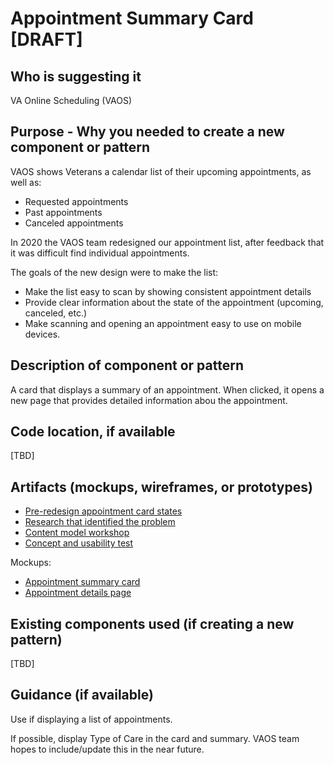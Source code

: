 # Appointment Summary Card [DRAFT]

## Who is suggesting it

VA Online Scheduling (VAOS)

## Purpose - Why you needed to create a new component or pattern

VAOS shows Veterans a calendar list of their upcoming appointments, as well as:
* Requested appointments
* Past appointments
* Canceled appointments

In 2020 the VAOS team redesigned our appointment list, after feedback that it was difficult find individual appointments.

The goals of the new design were to make the list:
* Make the list easy to scan by showing consistent appointment details
* Provide clear information about the state of the appointment (upcoming, canceled, etc.)
* Make scanning and opening an appointment easy to use on mobile devices.

## Description of component or pattern

A card that displays a summary of an appointment. When clicked, it opens a new page that provides detailed information abou the appointment.

## Code location, if available
[TBD]

## Artifacts (mockups, wireframes, or prototypes)

* [Pre-redesign appointment card states](https://github.com/department-of-veterans-affairs/va.gov-team/blob/master/products/health-care/appointments/va-online-scheduling/design/appointment-cards.md)
* [Research that identified the problem](https://github.com/department-of-veterans-affairs/va.gov-team/blob/master/products/health-care/appointments/va-online-scheduling/research/july-2020-user-research/2020-july-VAOSR-EC-research-report.md)
* [Content model workshop](https://app.mural.co/t/adhoccorporateworkspace2583/m/adhoccorporateworkspace2583/1604003206398/599c3e97059a56a6ac9c0b2570fc3f9370944fda)
* [Concept and usability test](https://github.com/department-of-veterans-affairs/va.gov-team/blob/master/products/health-care/appointments/va-online-scheduling/research/jan-2021-appts-list-test/report-out.md)

Mockups:
* [Appointment summary card](https://www.sketch.com/s/d4b8e6aa-2e36-47fd-aa04-52f4d3f839c3/a/KvEvMEg)
* [Appointment details page](https://www.sketch.com/s/d4b8e6aa-2e36-47fd-aa04-52f4d3f839c3/a/rblrZzD)

## Existing components used (if creating a new pattern)
[TBD]

## Guidance (if available)

Use if displaying a list of appointments.

If possible, display Type of Care in the card and summary. VAOS team hopes to include/update this in the near future.
